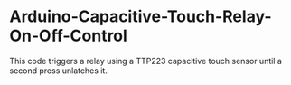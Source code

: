 # Arduino-Capacitive-Touch-Relay-On-Off-Control

This code triggers a relay using a TTP223 capacitive touch sensor until  a second press unlatches it.
